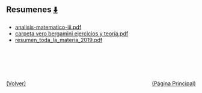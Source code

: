 
<html>
<body>
<h2>Resumenes <a href="https://downgit.github.io/#/home?url=https://github.com/Apuntes-FIUBA/Apuntes-Electronica/tree/main/81 - Matemática/8105 - Analisis Matematico III A/Resumenes" style="font-size:20px">  ⬇️ </a></h2>
<ul>
    <li><a href="analisis-matematico-iii.pdf">analisis-matematico-iii.pdf</a></li>
    <li><a href="carpeta vero bergamini ejercicios y teoría.pdf">carpeta vero bergamini ejercicios y teoría.pdf</a></li>
    <li><a href="resumen_toda_la_materia_2019.pdf">resumen_toda_la_materia_2019.pdf</a></li>
</ul>
</body>
</html>




<br><br><br><br><br><a href="../" style="float: left">(Volver)</a> <a href="https://apuntes-fiuba.github.io/Apuntes-Electronica" style="float: right">(Página Principal)</a>
